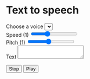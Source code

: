 <!DOCTYPE html>
<html lang="en">
<head>
    <meta charset="UTF-8">
    <meta http-equiv="X-UA-Compatible" content="IE=edge">
    <meta name="viewport" content="width=device-width, initial-scale=1.0">
    <title>Text to speech</title>
    <link rel="preconnect" href="https://fonts.googleapis.com"><link rel="preconnect" href="https://fonts.gstatic.com" crossorigin>
    <link href="https://fonts.googleapis.com/css2?family=Josefin+Sans:wght@400;700&family=Mukta:wght@500&display=swap" rel="stylesheet">
    <link rel="stylesheet" href="style.css">
    <script src="script.js" defer></script>
</head>
<body>
    <h1>Text to speech</h1>
    <form>
        <div class="voice-selection">
            <label for="voices">Choose a voice</label>
            <select class="voice-selection" id="voices"></select>
        </div>
        <div class="form-control">
            <div class="rate">
                <label for="rate">Speed (<span class ="rate-value">1</span>)</label>
                <input type="range" class="rate-control" id="rate" min="0.5" max="2" value="1" step="0.25">
            </div>
            <div class="pitch">
                <label for="pitch">Pitch (<span class="pitch-value">1</span>)</label>
                <input type="range" class="pitch-control" id="pitch" min="0.2" max="2" value="1" step="0.2">
            </div>
        </div>
        <div class="text">
            <label for="text" class="text-label">Text</label>
            <textarea class="text-control" id="text" spellcheck="false"></textarea>
        </div>
    </form>
    <div class="control-btns">
        <button id="stop">Stop</button>
        <button id="play">Play</button>
    </div>
</body>
</html>
